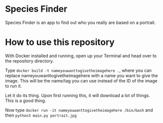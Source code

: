 # Species Finder

Species Finder is an app to find out who you really are based on a portrait.

# How to use this repository

With Docker installed and running, open up your Terminal and head over to the repository directory.

Type `docker build -t nameyouwanttogivetheimagehere .`, where you can replace nameyouwanttogivetheimagehere with a name you want to give the image. This will be the name/tag you can use instead of the ID of the image to run it.

Let it do its thing. Upon first running this, it will download a lot of things. This is a good thing.

Now type `docker run -it nameyouwanttogivetheimagehere /bin/bash` and then `python3 main.py portrait.jpg`

